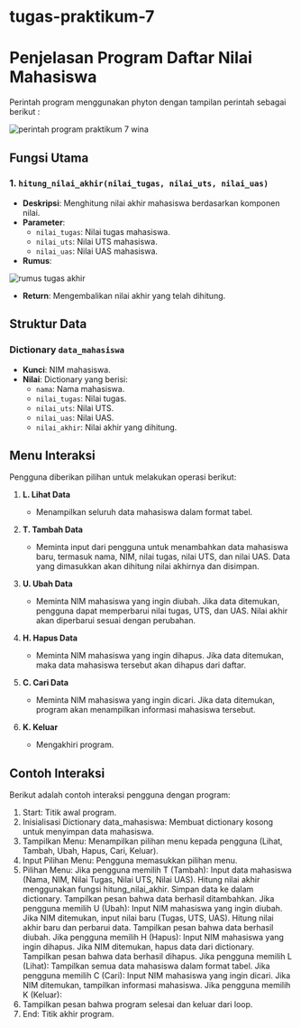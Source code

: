 # tugas-praktikum-7
# Penjelasan Program Daftar Nilai Mahasiswa
Perintah program menggunakan phyton dengan tampilan perintah sebagai berikut : 

![perintah program praktikum 7 wina](https://github.com/user-attachments/assets/a199addc-c77d-4f25-a5f4-09719fcf83be)

## Fungsi Utama

### 1. `hitung_nilai_akhir(nilai_tugas, nilai_uts, nilai_uas)`
- **Deskripsi**: Menghitung nilai akhir mahasiswa berdasarkan komponen nilai.
- **Parameter**:
  - `nilai_tugas`: Nilai tugas mahasiswa.
  - `nilai_uts`: Nilai UTS mahasiswa.
  - `nilai_uas`: Nilai UAS mahasiswa.
- **Rumus**:
  
 ![rumus tugas akhir](https://github.com/user-attachments/assets/21ff5d05-c762-4684-abff-8379a6247b5a)

 
- **Return**: Mengembalikan nilai akhir yang telah dihitung.

## Struktur Data

### Dictionary `data_mahasiswa`
- **Kunci**: NIM mahasiswa.
- **Nilai**: Dictionary yang berisi:
  - `nama`: Nama mahasiswa.
  - `nilai_tugas`: Nilai tugas.
  - `nilai_uts`: Nilai UTS.
  - `nilai_uas`: Nilai UAS.
  - `nilai_akhir`: Nilai akhir yang dihitung.

## Menu Interaksi

Pengguna diberikan pilihan untuk melakukan operasi berikut:

1. **L. Lihat Data**
   - Menampilkan seluruh data mahasiswa dalam format tabel.

2. **T. Tambah Data**
   - Meminta input dari pengguna untuk menambahkan data mahasiswa baru, termasuk nama, NIM, nilai tugas, nilai UTS, dan nilai UAS. Data yang dimasukkan akan dihitung nilai akhirnya dan disimpan.

3. **U. Ubah Data**
   - Meminta NIM mahasiswa yang ingin diubah. Jika data ditemukan, pengguna dapat memperbarui nilai tugas, UTS, dan UAS. Nilai akhir akan diperbarui sesuai dengan perubahan.

4. **H. Hapus Data**
   - Meminta NIM mahasiswa yang ingin dihapus. Jika data ditemukan, maka data mahasiswa tersebut akan dihapus dari daftar.

5. **C. Cari Data**
   - Meminta NIM mahasiswa yang ingin dicari. Jika data ditemukan, program akan menampilkan informasi mahasiswa tersebut.

6. **K. Keluar**
   - Mengakhiri program.

## Contoh Interaksi

Berikut adalah contoh interaksi pengguna dengan program:


1. Start: Titik awal program.
2. Inisialisasi Dictionary data_mahasiswa: Membuat dictionary kosong untuk menyimpan data mahasiswa.
3. Tampilkan Menu: Menampilkan pilihan menu kepada pengguna (Lihat, Tambah, Ubah, Hapus, Cari, Keluar).
4. Input Pilihan Menu: Pengguna memasukkan pilihan menu.
5. Pilihan Menu:
Jika pengguna memilih T (Tambah):
Input data mahasiswa (Nama, NIM, Nilai Tugas, Nilai UTS, Nilai UAS).
Hitung nilai akhir menggunakan fungsi hitung_nilai_akhir.
Simpan data ke dalam dictionary.
Tampilkan pesan bahwa data berhasil ditambahkan.
Jika pengguna memilih U (Ubah):
Input NIM mahasiswa yang ingin diubah.
Jika NIM ditemukan, input nilai baru (Tugas, UTS, UAS).
Hitung nilai akhir baru dan perbarui data.
Tampilkan pesan bahwa data berhasil diubah.
Jika pengguna memilih H (Hapus):
Input NIM mahasiswa yang ingin dihapus.
Jika NIM ditemukan, hapus data dari dictionary.
Tampilkan pesan bahwa data berhasil dihapus.
Jika pengguna memilih L (Lihat):
Tampilkan semua data mahasiswa dalam format tabel.
Jika pengguna memilih C (Cari):
Input NIM mahasiswa yang ingin dicari.
Jika NIM ditemukan, tampilkan informasi mahasiswa.
Jika pengguna memilih K (Keluar):
6. Tampilkan pesan bahwa program selesai dan keluar dari loop.
7. End: Titik akhir program.
